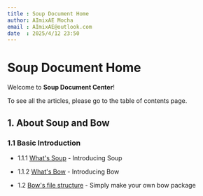 ```yaml
---
title : Soup Document Home
author: AImixAE Mocha
email : AImixAE@outlook.com
date  : 2025/4/12 23:50
---
```


# Soup Document Home

Welcome to **Soup Document Center**!

To see all the articles, please go to the table of contents page.

## 1. About Soup and Bow

### 1.1 Basic Introduction

- 1.1.1 [What's Soup](/documents/What'sSoup.md) - Introducing Soup

- 1.1.2 [What's Bow](/documents/What'sBow.md) - Introducing Bow

- 1.2 [Bow's file structure](/documents/Bow'sFileStructure.md) - Simply make your own bow package
